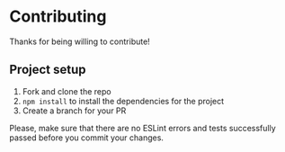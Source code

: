 # Contributing

Thanks for being willing to contribute!

## Project setup

1. Fork and clone the repo
2. `npm install` to install the dependencies for the project
3. Create a branch for your PR


Please, make sure that there are no ESLint errors and tests successfully passed before you commit your changes.
